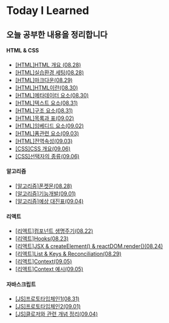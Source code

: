 # Today I Learned

## 오늘 공부한 내용을 정리합니다

#### HTML & CSS

- [[HTML]HTML 개요 (08.28)](./HTML&CSS/HTML개요.md)
- [[HTML]실습환경 세팅(08.28)](./HTML&CSS/실습환경세팅.md)
- [[HTML]마크다운(08.29)](./MarkDown/마크다운.md)
- [[HTML]HTML이란(08.30)](./HTML&CSS/HTML이란.md)
- [[HTML]메타데이터 요소(08.30)](./HTML&CSS/메타데이터요소.md)
- [[HTML]텍스트 요소(08.31)](./HTML&CSS/메타데이터요소.md)
- [[HTML]구조 요소(08.31)](./HTML&CSS/메타데이터요소.md)
- [[HTML]목록과 표(09.02)](./HTML&CSS/목록과표.md)
- [[HTML]임베디드 요소(09.02)](./HTML&CSS/임베디드요소.md)
- [[HTML]폼관련 요소(09.03)](./HTML&CSS/폼관련요소.md)
- [[HTML]전역속성(09.03)](./HTML&CSS/전역속성.md)
- [[CSS]CSS 개요(09.06)](./HTML&CSS/CSS개요.md)
- [[CSS]선택자의 종류(09.06)](./HTML&CSS/선택자의종류.md)

#### 알고리즘

- [[알고리즘]폰켓몬(08.28)](https://dohpark.tistory.com/5)
- [[알고리즘]기능개발(09.01)](https://dohpark.tistory.com/8)
- [[알고리즘]예상 대진표(09.04)](./알고리즘/예상대진표.md)

#### 리액트

- [[리액트]컴포넌트 생명주기(08.22)](https://dohpark.tistory.com/2)
- [[리액트]Hooks(08.23)](https://dohpark.tistory.com/3)
- [[리액트]JSX & createElement() & reactDOM.render()(08.24)](https://dohpark.tistory.com/4)
- [[리액트]List & Keys & Reconciliation(08.29)](https://dohpark.tistory.com/6)
- [[리액트]Context(09.05)](https://dohpark.tistory.com/10)
- [[리액트]Context 예시(09.05)](./리액트/contextapipractice)

#### 자바스크립트

- [[JS]프로토타입체인1(08.31)](https://dohpark.tistory.com/7)
- [[JS]프로토타입체인2(09.01)](./JavaScript/프로토타입체인.md)
- [[JS]클로저와 관련 개념 정리(09.04)](https://dohpark.tistory.com/9)
